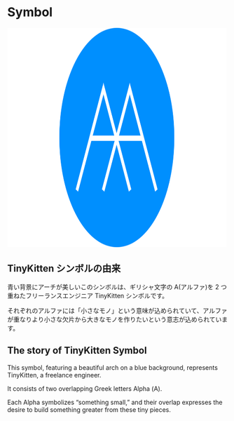# Symbol

<img src="vector/symbol.svg" alt="TinyKitten Symbol" width="500" height="500" />

## TinyKitten シンボルの由来

青い背景にアーチが美しいこのシンボルは、ギリシャ文字の Α(アルファ)を 2 つ重ねたフリーランスエンジニア TinyKitten シンボルです。

それぞれのアルファには「小さなモノ」という意味が込められていて、アルファが重なりより小さな欠片から大きなモノを作りたいという意志が込められています。

## The story of TinyKitten Symbol

This symbol, featuring a beautiful arch on a blue background, represents TinyKitten, a freelance engineer.

It consists of two overlapping Greek letters Alpha (Α).

Each Alpha symbolizes “something small,” and their overlap expresses the desire to build something greater from these tiny pieces.
